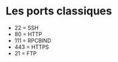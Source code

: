 # Les ports classiques
 * 22   =   SSH
 * 80   =   HTTP
 * 111  =   RPCBIND
 * 443  =   HTTPS   
 * 21   =   FTP